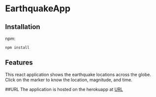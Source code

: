 # EarthquakeApp

## Installation

npm:
```
npm install
```

## Features
This react application shows the earthquake locations across the globe. 
Click on the marker to know the location, magnitude, and time.

##URL
The application is hosted on the herokuapp at [URL](https://theearthquakeapp.herokuapp.com/)

